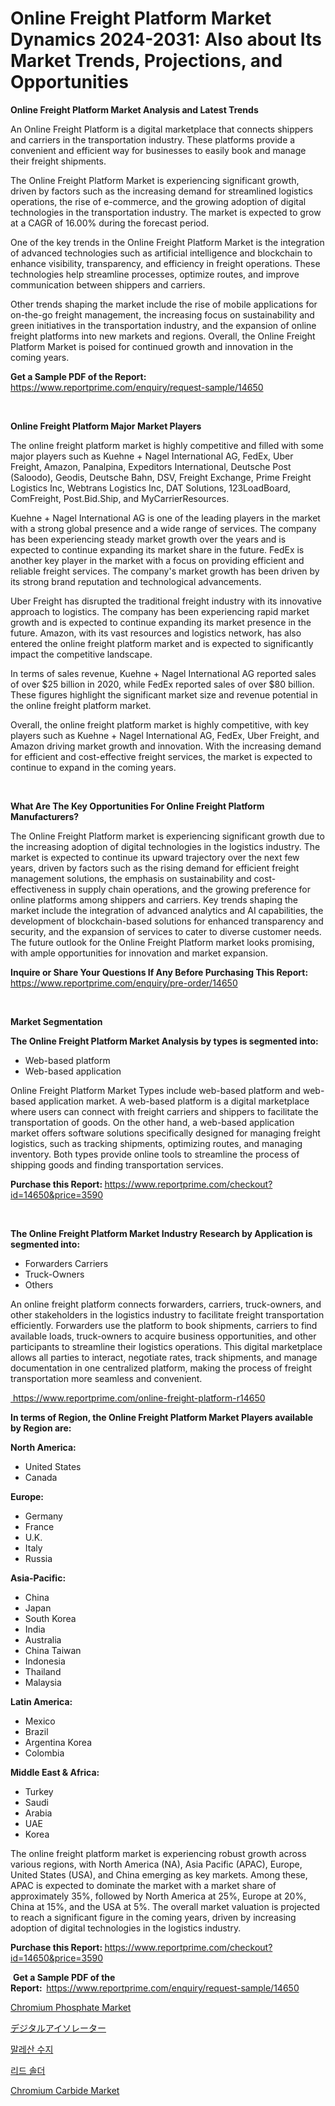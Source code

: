<p><h1>Online Freight Platform Market Dynamics 2024-2031: Also about Its Market Trends, Projections, and Opportunities</h1></p><p><strong>Online Freight Platform Market Analysis and Latest Trends</strong></p>
<p><p>An Online Freight Platform is a digital marketplace that connects shippers and carriers in the transportation industry. These platforms provide a convenient and efficient way for businesses to easily book and manage their freight shipments.</p><p>The Online Freight Platform Market is experiencing significant growth, driven by factors such as the increasing demand for streamlined logistics operations, the rise of e-commerce, and the growing adoption of digital technologies in the transportation industry. The market is expected to grow at a CAGR of 16.00% during the forecast period.</p><p>One of the key trends in the Online Freight Platform Market is the integration of advanced technologies such as artificial intelligence and blockchain to enhance visibility, transparency, and efficiency in freight operations. These technologies help streamline processes, optimize routes, and improve communication between shippers and carriers.</p><p>Other trends shaping the market include the rise of mobile applications for on-the-go freight management, the increasing focus on sustainability and green initiatives in the transportation industry, and the expansion of online freight platforms into new markets and regions. Overall, the Online Freight Platform Market is poised for continued growth and innovation in the coming years.</p></p>
<p><strong>Get a Sample PDF of the Report:&nbsp;</strong> <a href="https://www.reportprime.com/enquiry/request-sample/14650">https://www.reportprime.com/enquiry/request-sample/14650</a></p>
<p>&nbsp;</p>
<p><strong>Online Freight Platform Major Market Players</strong></p>
<p><p>The online freight platform market is highly competitive and filled with some major players such as Kuehne + Nagel International AG, FedEx, Uber Freight, Amazon, Panalpina, Expeditors International, Deutsche Post (Saloodo), Geodis, Deutsche Bahn, DSV, Freight Exchange, Prime Freight Logistics Inc, Webtrans Logistics Inc, DAT Solutions, 123LoadBoard, ComFreight, Post.Bid.Ship, and MyCarrierResources.</p><p>Kuehne + Nagel International AG is one of the leading players in the market with a strong global presence and a wide range of services. The company has been experiencing steady market growth over the years and is expected to continue expanding its market share in the future. FedEx is another key player in the market with a focus on providing efficient and reliable freight services. The company's market growth has been driven by its strong brand reputation and technological advancements.</p><p>Uber Freight has disrupted the traditional freight industry with its innovative approach to logistics. The company has been experiencing rapid market growth and is expected to continue expanding its market presence in the future. Amazon, with its vast resources and logistics network, has also entered the online freight platform market and is expected to significantly impact the competitive landscape.</p><p>In terms of sales revenue, Kuehne + Nagel International AG reported sales of over $25 billion in 2020, while FedEx reported sales of over $80 billion. These figures highlight the significant market size and revenue potential in the online freight platform market.</p><p>Overall, the online freight platform market is highly competitive, with key players such as Kuehne + Nagel International AG, FedEx, Uber Freight, and Amazon driving market growth and innovation. With the increasing demand for efficient and cost-effective freight services, the market is expected to continue to expand in the coming years.</p></p>
<p>&nbsp;</p>
<p><strong>What Are The Key Opportunities For Online Freight Platform Manufacturers?</strong></p>
<p><p>The Online Freight Platform market is experiencing significant growth due to the increasing adoption of digital technologies in the logistics industry. The market is expected to continue its upward trajectory over the next few years, driven by factors such as the rising demand for efficient freight management solutions, the emphasis on sustainability and cost-effectiveness in supply chain operations, and the growing preference for online platforms among shippers and carriers. Key trends shaping the market include the integration of advanced analytics and AI capabilities, the development of blockchain-based solutions for enhanced transparency and security, and the expansion of services to cater to diverse customer needs. The future outlook for the Online Freight Platform market looks promising, with ample opportunities for innovation and market expansion.</p></p>
<p><strong>Inquire or Share Your Questions If Any Before Purchasing This Report:</strong> <a href="https://www.reportprime.com/enquiry/pre-order/14650">https://www.reportprime.com/enquiry/pre-order/14650</a></p>
<p>&nbsp;</p>
<p><strong>Market Segmentation</strong></p>
<p><strong>The Online Freight Platform Market Analysis by types is segmented into:</strong></p>
<p><ul><li>Web-based platform</li><li>Web-based application</li></ul></p>
<p><p>Online Freight Platform Market Types include web-based platform and web-based application market. A web-based platform is a digital marketplace where users can connect with freight carriers and shippers to facilitate the transportation of goods. On the other hand, a web-based application market offers software solutions specifically designed for managing freight logistics, such as tracking shipments, optimizing routes, and managing inventory. Both types provide online tools to streamline the process of shipping goods and finding transportation services.</p></p>
<p><strong>Purchase this Report:&nbsp;</strong><a href="https://www.reportprime.com/checkout?id=14650&price=3590">https://www.reportprime.com/checkout?id=14650&price=3590</a></p>
<p>&nbsp;</p>
<p><strong>The Online Freight Platform Market Industry Research by Application is segmented into:</strong></p>
<p><ul><li>Forwarders Carriers</li><li>Truck-Owners</li><li>Others</li></ul></p>
<p><p>An online freight platform connects forwarders, carriers, truck-owners, and other stakeholders in the logistics industry to facilitate freight transportation efficiently. Forwarders use the platform to book shipments, carriers to find available loads, truck-owners to acquire business opportunities, and other participants to streamline their logistics operations. This digital marketplace allows all parties to interact, negotiate rates, track shipments, and manage documentation in one centralized platform, making the process of freight transportation more seamless and convenient.</p></p>
<p><a href="https://www.reportprime.com/online-freight-platform-r14650">&nbsp;https://www.reportprime.com/online-freight-platform-r14650</a></p>
<p><strong>In terms of Region, the Online Freight Platform Market Players available by Region are:</strong></p>
<p>
    <p> <strong> North America: </strong>
        <ul>
            <li>United States</li>
            <li>Canada</li>
        </ul>
        </p> 
    <p> <strong> Europe: </strong>
        <ul>
            <li>Germany</li>
            <li>France</li>
            <li>U.K.</li>
            <li>Italy</li>
            <li>Russia</li>
        </ul>
        </p> 
    <p> <strong> Asia-Pacific: </strong>
        <ul>
            <li>China</li>
            <li>Japan</li>
            <li>South Korea</li>
            <li>India</li>
            <li>Australia</li>
            <li>China Taiwan</li>
            <li>Indonesia</li>
            <li>Thailand</li>
            <li>Malaysia</li>
        </ul>
        </p> 
    <p> <strong> Latin America: </strong>
        <ul>
            <li>Mexico</li>
            <li>Brazil</li>
            <li>Argentina Korea</li>
            <li>Colombia</li>
        </ul>
        </p> 
    <p> <strong> Middle East & Africa: </strong>
        <ul>
            <li>Turkey</li>
            <li>Saudi</li>
            <li>Arabia</li>
            <li>UAE</li>
            <li>Korea</li>
        </ul>
    </p>
    </p>
<p><p>The online freight platform market is experiencing robust growth across various regions, with North America (NA), Asia Pacific (APAC), Europe, United States (USA), and China emerging as key markets. Among these, APAC is expected to dominate the market with a market share of approximately 35%, followed by North America at 25%, Europe at 20%, China at 15%, and the USA at 5%. The overall market valuation is projected to reach a significant figure in the coming years, driven by increasing adoption of digital technologies in the logistics industry.</p></p>
<p><strong>Purchase this Report: </strong><a href="https://www.reportprime.com/checkout?id=14650&price=3590">https://www.reportprime.com/checkout?id=14650&price=3590</a></p>
<p>&nbsp;<strong>Get a Sample PDF of the Report:&nbsp;&nbsp;</strong><a href="https://www.reportprime.com/enquiry/request-sample/14650">https://www.reportprime.com/enquiry/request-sample/14650</a></p>
<p><strong></strong></p>
<p><p><a href="https://issuu.com/reportprime-2/docs/chromium-phosphate-market-size-2030.pptx">Chromium Phosphate Market</a></p><p><a href="https://github.com/hilmi-2a/Market-Research-Report-List-1/blob/main/540408525528.md">デジタルアイソレーター</a></p><p><a href="https://github.com/nuekbpymrrz5/Market-Research-Report-List-1/blob/main/306779423222.md">말레산 수지</a></p><p><a href="https://github.com/BrettWeberrt8767765/Market-Research-Report-List-1/blob/main/804735523223.md">리드 솔더</a></p><p><a href="https://issuu.com/reportprime-2/docs/chromium-carbide-market-size-2030.pptx">Chromium Carbide Market</a></p></p>